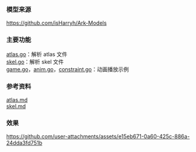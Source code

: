 ### 模型来源
https://github.com/isHarryh/Ark-Models
### 主要功能
[atlas.go](atlas.go)：解析 atlas 文件<br>
[skel.go](skel.go)：解析 skel 文件<br>
[game.go](game.go)，[anim.go](anim.go)，[constraint.go](constraint.go)：动画播放示例
### 参考资料
[atlas.md](atlas.md)<br>
[skel.md](skel.md)
### 效果
https://github.com/user-attachments/assets/e15eb671-0a60-425c-886a-24dda3fd751b
